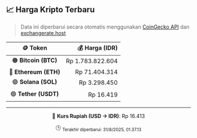 

<!-- HARGA_KRIPTO -->
## 📈 Harga Kripto Terbaru

> Data ini diperbarui secara otomatis menggunakan [CoinGecko API](https://www.coingecko.com/) dan [exchangerate.host](https://exchangerate.host/)

<div align="center">

| 🪙 Token | 💰 Harga (IDR) |
|:------:|---------------:|
| 🟠 **Bitcoin (BTC)**   | Rp 1.783.822.604 |
| 🔵 **Ethereum (ETH)**  | Rp 71.404.314 |
| 🟣 **Solana (SOL)**    | Rp 3.298.450 |
| 🟢 **Tether (USDT)**   | Rp 16.419 |

---

💱 **Kurs Rupiah (USD → IDR)**: Rp 16.413

🕒 <sub>Terakhir diperbarui: 31/8/2025, 01.37.13</sub>

</div>
<!-- /HARGA_KRIPTO -->